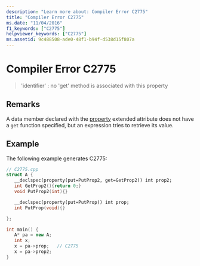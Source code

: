 ```yaml
---
description: "Learn more about: Compiler Error C2775"
title: "Compiler Error C2775"
ms.date: "11/04/2016"
f1_keywords: ["C2775"]
helpviewer_keywords: ["C2775"]
ms.assetid: 9c488508-ade0-48f1-b94f-d538d15f807a
---
```

# Compiler Error C2775

> 'identifier' : no 'get' method is associated with this property

## Remarks

A data member declared with the [property](../../cpp/property-cpp.md) extended attribute does not have a `get` function specified, but an expression tries to retrieve its value.

## Example

The following example generates C2775:

```cpp
// C2775.cpp
struct A {
   __declspec(property(put=PutProp2, get=GetProp2)) int prop2;
   int GetProp2(){return 0;}
   void PutProp2(int){}

   __declspec(property(put=PutProp)) int prop;
   int PutProp(void){}

};

int main() {
   A* pa = new A;
   int x;
   x = pa->prop;   // C2775
   x = pa->prop2;
}
```
